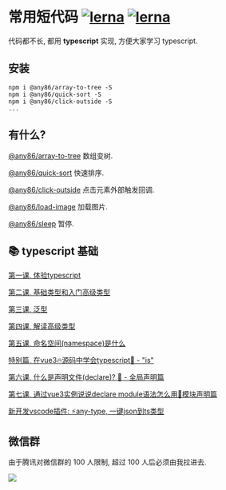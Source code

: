 # 常用短代码 [![lerna](https://img.shields.io/badge/packages-lerna-cc00ff.svg)]() [![lerna](https://img.shields.io/badge/lang-TypeScript-blue)]()

代码都不长, 都用 **typescript** 实现, 方便大家学习 typescript.

## 安装
```shell
npm i @any86/array-to-tree -S
npm i @any86/quick-sort -S
npm i @any86/click-outside -S
...
```

## 有什么?

[@any86/array-to-tree](packages/array-to-tree) 数组变树.

[@any86/quick-sort](packages/quick-sort) 快速排序.

[@any86/click-outside](packages/click-outside) 点击元素外部触发回调.

[@any86/load-image](packages/load-image) 加载图片.

[@any86/sleep](packages/sleep) 暂停.



## 📚 typescript 基础

[第一课, 体验typescript](https://juejin.im/post/6844904008583217165)

[第二课, 基础类型和入门高级类型](https://juejin.im/post/6844904008583233544)

[第三课, 泛型](https://juejin.im/post/6844904008587411463)

[第四课, 解读高级类型](https://juejin.im/post/6844903902563794952)

[第五课, 命名空间(namespace)是什么](https://juejin.im/post/6844903921031479309)

[特别篇, 在vue3🔥源码中学会typescript🦕 - "is"](https://juejin.im/post/6844903967877513230)

[第六课, 什么是声明文件(declare)? 🦕 - 全局声明篇](https://juejin.im/post/6844903993727008776)

[第七课, 通过vue3实例说说declare module语法怎么用🦕模块声明篇](https://juejin.cn/post/7008710181769084964)

[新开发vscode插件: ⚡any-type, 一键json到ts类型](https://juejin.cn/post/7055097715994132516)

## 微信群

由于腾讯对微信群的 100 人限制, 超过 100 人后必须由我拉进去.

![](https://p3-juejin.byteimg.com/tos-cn-i-k3u1fbpfcp/41d88adec9564f5aaef95f8bc4b4cdfc~tplv-k3u1fbpfcp-zoom-1.image)
